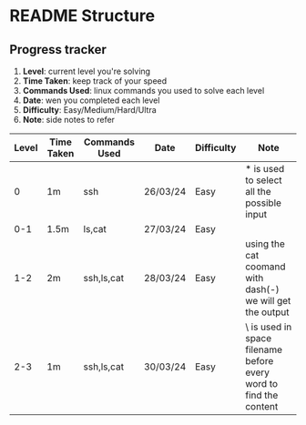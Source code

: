 # README Structure
## Progress tracker
1. **Level**: current level you're solving
2. **Time Taken**: keep track of your speed
3. **Commands Used**: linux commands you used to solve each level
4. **Date**: wen you completed each level
5. **Difficulty**: Easy/Medium/Hard/Ultra
6. **Note**: side notes to refer

| Level | Time Taken | Commands Used |   Date   | Difficulty | Note | 
| ----- | ---------- | ------------- | -------- | ---------- | ---- | 
| 0     | 1m      | ssh           | 26/03/24 |    Easy    | * is used to select all the possible input | 
| 0-1   | 1.5m         | ls,cat        | 27/03/24 |    Easy    |     |
| 1-2   | 2m         | ssh,ls,cat    | 28/03/24 |    Easy    | using the cat coomand with dash(-) we will get the output |
|2-3    |1m          |ssh,ls,cat     | 30/03/24 | Easy | \ is used in space filename before every word to find the content |
